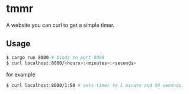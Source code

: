 # tmmr
A website you can curl to get a simple timer.
## Usage

``` bash
$ cargo run 8000 # binds to port 8000
$ curl localhost:8000/<hours>:<minutes>:<seconds> 
```

for example

```bash
$ curl localhost:8000/1:50 # sets timer to 1 minute and 50 seconds.
```
